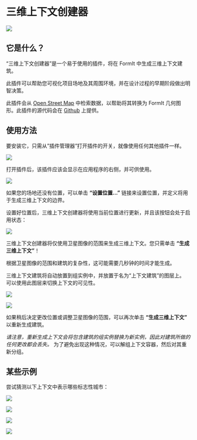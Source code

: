 # 三维上下文创建器

![](<../../.gitbook/assets/3D Context Creator_new.gif>)

## 它是什么？

“三维上下文创建器”是一个易于使用的插件，将在 FormIt 中生成三维上下文建筑。

此插件可以帮助您可视化项目场地及其周围环境，并在设计过程的早期阶段做出明智决策。

此插件会从 [Open Street Map](https://www.openstreetmap.org/about) 中检索数据，以帮助将其转换为 FormIt 几何图形。此插件的源代码会在 [Github](https://github.com/matterlab-co/FormIt-Context-Plugin) 上提供。

## 使用方法

要安装它，只需从”插件管理器”打开插件的开关，就像使用任何其他插件一样。

![](../../.gitbook/assets/contextcreator3.png)

打开插件后，该插件应该会显示在应用程序的右侧，并可供使用。

![](<../../.gitbook/assets/3D Context Creator new_no location (1).png>)

如果您的场地还没有位置，可以单击 **“设置位置...”** 链接来设置位置，并定义将用于生成三维上下文的边界。

设置好位置后，三维上下文创建器将使用当前位置进行更新，并且该按钮会处于启用状态：

![](<../../.gitbook/assets/3D Context Creator new_with location.png>)

三维上下文创建器将仅使用卫星图像的范围来生成三维上下文。您只需单击 **“生成三维上下文”**！

根据卫星图像的范围和建筑的复杂性，这可能需要几秒钟的时间才能生成。

三维上下文建筑将自动放置到组实例中，并放置于名为“上下文建筑”的图层上。 可以使用此图层来切换上下文的可见性。

![](<../../.gitbook/assets/3D Context Creator_layers.png>)

![](<../../.gitbook/assets/3D Context Creator_NYC.png>)

如果稍后决定更改位置或调整卫星图像的范围，可以再次单击 **“生成三维上下文”** 以重新生成建筑。

_请注意，重新生成上下文会将包含建筑的组实例替换为新实例，因此对建筑所做的任何更改都会丢失。_ 为了避免出现这种情况，可以解组上下文容器，然后对其重新分组。

## **某些示例**

尝试猜测以下上下文中表示哪些标志性城市：

![](<../../.gitbook/assets/image (2) (1).png>)

![](<../../.gitbook/assets/image (34).png>)

![](<../../.gitbook/assets/image (13) (1) (1).png>)

![](<../../.gitbook/assets/image (59).png>)

